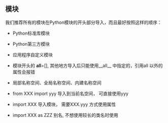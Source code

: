 ## 模块

我们推荐所有的模块在Python模块的开头部分导入，而且最好按照这样的顺序：
- Python标准库模块
- Python第三方模块
- 应用程序自定义模块

- 模块开头的 __all__=[], 其他地方导入后只能使用__all__ 中指定的，引用all 以外的属性会报错


- 局部名称空间、全局名称空间、内建名称空间

- from XXX import yyy  导入到当前名空间， 可直接使用yyy
- import XXX           导入模块， 需要XXX.yyy 方式使用属性
- import XXX as   ZZZ   别名, 不想使用较长的类名时使用